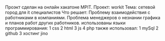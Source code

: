 Проэкт сделан на онлайн хакатоне MPIT. Проект: workit Тема: сетевой город для it специалистов Что решает: Проблему взаимодействия с работниками в компаниями. Проблема менеджеров о незнании графика и планов работ других работников. использованы языки программирования: 1 css 2 html 3 js 4 php также использовал: 1 mySql 2 github 3 хостинг jino

